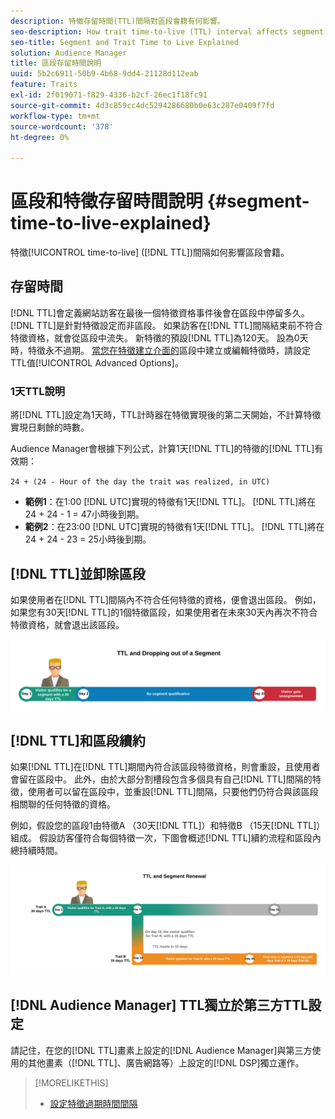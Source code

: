 ```yaml
---
description: 特徵存留時間(TTL)間隔對區段會籍有何影響。
seo-description: How trait time-to-live (TTL) interval affects segment membership.
seo-title: Segment and Trait Time to Live Explained
solution: Audience Manager
title: 區段存留時間說明
uuid: 5b2c6911-50b9-4b68-9dd4-21128d112eab
feature: Traits
exl-id: 2f019071-f829-4336-b2cf-26ec1f18fc91
source-git-commit: 4d3c859cc4dc5294286680b0e63c287e0409f7fd
workflow-type: tm+mt
source-wordcount: '378'
ht-degree: 0%

---
```


# 區段和特徵存留時間說明 {#segment-time-to-live-explained}

特徵[!UICONTROL time-to-live] ([!DNL TTL])間隔如何影響區段會籍。

<!-- segment-ttl-explained.xml -->

## 存留時間

[!DNL TTL]會定義網站訪客在最後一個特徵資格事件後會在區段中停留多久。 [!DNL TTL]是針對特徵設定而非區段。 如果訪客在[!DNL TTL]間隔結束前不符合特徵資格，就會從區段中流失。 新特徵的預設[!DNL TTL]為120天。 設為0天時，特徵永不過期。 [當您在特徵建立介面的](../../features/traits/create-onboarded-rule-based-traits.md#set-expiration-interval)區段中建立或編輯特徵時，請設定TTL值[!UICONTROL Advanced Options]。

### 1天TTL說明

將[!DNL TTL]設定為1天時，TTL計時器在特徵實現後的第二天開始，不計算特徵實現日剩餘的時數。

Audience Manager會根據下列公式，計算1天[!DNL TTL]的特徵的[!DNL TTL]有效期：

`24 + (24 - Hour of the day the trait was realized, in UTC)`

* **範例1**：在1:00 [!DNL UTC]實現的特徵有1天[!DNL TTL]。 [!DNL TTL]將在24 + 24 - 1 = 47小時後到期。
* **範例2**：在23:00 [!DNL UTC]實現的特徵有1天[!DNL TTL]。 [!DNL TTL]將在24 + 24 - 23 = 25小時後到期。

## [!DNL TTL]並卸除區段

如果使用者在[!DNL TTL]間隔內不符合任何特徵的資格，便會退出區段。 例如，如果您有30天[!DNL TTL]的1個特徵區段，如果使用者在未來30天內再次不符合特徵資格，就會退出該區段。

![](assets/ttl-explained.png)

## [!DNL TTL]和區段續約

如果[!DNL TTL]在[!DNL TTL]期間內符合該區段特徵資格，則會重設，且使用者會留在區段中。 此外，由於大部分割槽段包含多個具有自己[!DNL TTL]間隔的特徵，使用者可以留在區段中，並重設[!DNL TTL]間隔，只要他們仍符合與該區段相關聯的任何特徵的資格。

例如，假設您的區段1由特徵A （30天[!DNL TTL]）和特徵B （15天[!DNL TTL]）組成。 假設訪客僅符合每個特徵一次，下圖會概述[!DNL TTL]續約流程和區段內總持續時間。

![](assets/ttl-renewal.png)

## [!DNL Audience Manager] TTL獨立於第三方TTL設定

請記住，在您的[!DNL TTL]畫素上設定的[!DNL Audience Manager]與第三方使用的其他畫素（[!DNL TTL]、廣告網路等）上設定的[!DNL DSP]獨立運作。

>[!MORELIKETHIS]
>
>* [設定特徵過期時間間隔](../../features/traits/create-onboarded-rule-based-traits.md#set-expiration-interval)
